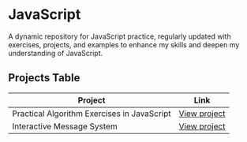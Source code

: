 # JavaScript

A dynamic repository for JavaScript practice, regularly updated with exercises, projects, and examples to enhance my skills and deepen my understanding of JavaScript.

## Projects Table

| Project                                         | Link                          |
|-------------------------------------------------|-------------------------------|
| Practical Algorithm Exercises in JavaScript      | [View project](./calculadora) |
| Interactive Message System                      | [View project](./algoritmia)  |
